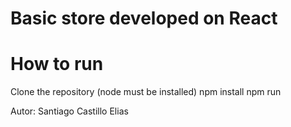 # Basic store developed on React
# How to run
Clone the repository (node must be installed)
npm install
npm run 



Autor: Santiago Castillo Elias
